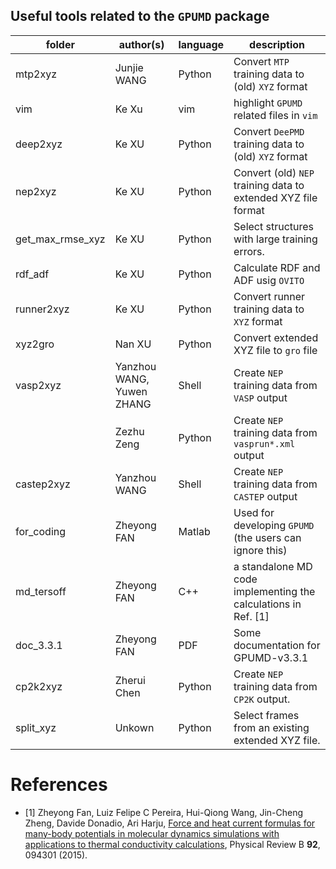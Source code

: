 ## Useful tools related to the `GPUMD` package

| folder      | author(s)                 | language | description                                               |
| ---------   | --------------------------| -------- | --------------------------------------------------------- |
| mtp2xyz     | Junjie WANG               | Python   | Convert `MTP` training data to (old) `XYZ` format |
| vim         | Ke Xu                     | vim      | highlight `GPUMD` related files in `vim`          |
| deep2xyz    | Ke XU                     | Python   | Convert `DeePMD` training data to (old) `XYZ` format | 
| nep2xyz     | Ke XU                     | Python   | Convert (old) `NEP` training data to extended XYZ file format |
| get_max_rmse_xyz     | Ke XU            | Python   | Select structures with large training errors. |
| rdf_adf     | Ke XU                     | Python   | Calculate RDF and ADF usig `OVITO` |
| runner2xyz  | Ke XU                     | Python   | Convert runner training data to `XYZ` format |
| xyz2gro     | Nan XU                    | Python   | Convert extended XYZ file to `gro` file |
| vasp2xyz    | Yanzhou WANG, Yuwen ZHANG | Shell    | Create `NEP` training data from `VASP` output |
|             | Zezhu Zeng                | Python   | Create `NEP` training data from `vasprun*.xml` output |
| castep2xyz  | Yanzhou WANG              | Shell    | Create `NEP` training data from `CASTEP` output |
| for_coding  | Zheyong FAN               | Matlab   | Used for developing `GPUMD` (the users can ignore this) |
| md_tersoff  | Zheyong FAN               | C++      | a standalone MD code implementing the calculations in Ref. [1] |
| doc_3.3.1   | Zheyong FAN               | PDF      | Some documentation for GPUMD-v3.3.1 |
| cp2k2xyz    | Zherui Chen               | Python   | Create `NEP` training data from `CP2K` output. |
| split_xyz   | Unkown                    | Python   | Select frames from an existing extended XYZ file. |

# References
* [1] Zheyong Fan, Luiz Felipe C Pereira, Hui-Qiong Wang, Jin-Cheng Zheng, Davide Donadio, Ari Harju,
[Force and heat current formulas for many-body potentials in molecular dynamics simulations with applications to thermal conductivity calculations](https://doi.org/10.1103/PhysRevB.92.094301),
Physical Review B **92**, 094301 (2015).
